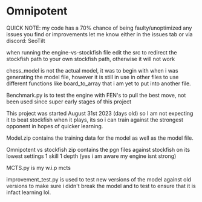 # Omnipotent

QUICK NOTE: my code has a 70% chance of being faulty/unoptimized any issues you find or improvements let me know either in the issues tab
or via discord: SeoTilt



when running the engine-vs-stockfish file edit the src to redirect the stockfish path to your own stockfish path, otherwise it will not work

chess_model is not the actual model, it was to begin with when i was generating the model file, however it is still in use in other files to
use different functions like board_to_array that i am yet to put into another file. 

Benchmark.py is to test the engine with FEN's to pull the best move, not been used since super early stages of this project

This project was started August 31st 2023 (days old) so I am not expecting it to beat stockfish when it plays, its so i can train against 
the strongest opponent in hopes of quicker learning. 

Model.zip contains the training data for the model as well as the model file.

Omnipotent vs stockfish zip contains the pgn files against stockfish on its lowest settings 1 skill 1 depth (yes i am aware my engine isnt strong)

MCTS.py is my w.i.p mcts 

improvement_test.py is used to test new versions of the model against old versions to make sure i didn't break the model and to test to ensure that it is infact learning lol.

